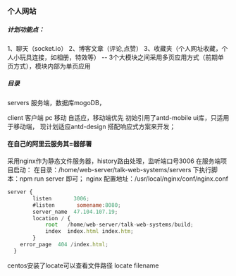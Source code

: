 <!--  -->
### 个人网站

##### 计划功能点：
1、聊天（socket.io）
2、博客文章（评论,点赞）
3、收藏夹（个人网址收藏，个人小玩具连接，如相册，特效等）
-- 3个大模块之间采用多页应用方式（前期单页方式），模块内部为单页应用
##### 目录
servers 服务端，数据库mogoDB，


client 客户端
pc 移动 自适应，移动端优先
初始引用了antd-mobile ui库，只适用于移动端，
现计划适应antd-design 搭配响应式方案来开发；

#### 在自己的阿里云服务其=器部署
采用nginx作为静态文件服务器，history路由处理，监听端口号3006
在服务端项目启动：
在目录：/home/web-server/talk-web-systems/servers 
下执行脚本：npm run server 即可；
nginx 配置地址：/usr/local/nginx/conf/nginx.conf
``` js
server {
        listen       3006;
        #listen       somename:8080;
        server_name  47.104.107.19;
        location / {
            root   /home/web-server/talk-web-systems/build;
            index  index.html index.htm;
        }
	error_page 	404	/index.html;
  }
```
centos安装了locate可以查看文件路径 locate filename



